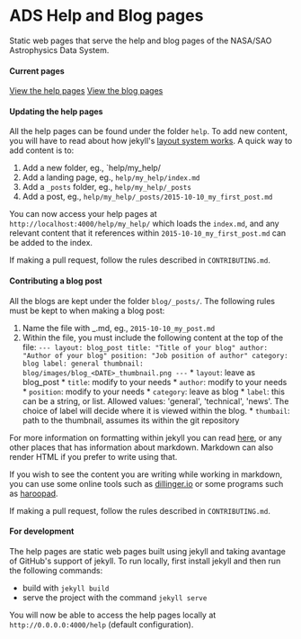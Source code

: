 # ADS Help and Blog pages

Static web pages that serve the help and blog pages of the NASA/SAO Astrophysics Data System.

#### Current pages
[View the help pages](https://adsabs.github.io/help/)
[View the blog pages](https://adsabs.github.io/blog/)

#### Updating the help pages

All the help pages can be found under the folder `help`. To add new content, you will have to read about how jekyll's [layout system works](http://jekyllrb.com/docs/structure/). A quick way to add content is to:

  1. Add a new folder, eg., `help/my_help/
  2. Add a landing page, eg., `help/my_help/index.md`
  3. Add a `_posts` folder, eg., `help/my_help/_posts`
  4. Add a post, eg., `help/my_help/_posts/2015-10-10_my_first_post.md`

You can now access your help pages at `http://localhost:4000/help/my_help/` which loads the `index.md`, and any relevant content that it references within `2015-10-10_my_first_post.md` can be added to the index.

If making a pull request, follow the rules described in `CONTRIBUTING.md`.


#### Contributing a blog post

All the blogs are kept under the folder `blog/_posts/`. The following rules must be kept to when making a blog post:

  1. Name the file with <DATE>_<NAME>.md, eg., `2015-10-10_my_post.md`
  2. Within the file, you must include the following content at the top of the file:
    ```
    ---
    layout: blog_post
    title: "Title of your blog"
    author: "Author of your blog"
    position: "Job position of author"
    category: blog
    label: general
    thumbnail: blog/images/blog_<DATE>_thumbnail.png
    ---
    ```
    * `layout`: leave as blog_post
    * `title`: modify to your needs
    * `author`: modify to your needs
    * `position`: modify to your needs
    * `category`: leave as blog
    * `label`: this can be a string, or list. Allowed values: 'general', 'technical', 'news'. The choice of label will decide where it is viewed within the blog.
    * `thumbail`: path to the thumbnail, assumes its within the git repository

For more information on formatting within jekyll you can read [here](http://jekyllrb.com/docs/posts/), or any other places that has information about markdown. Markdown can also render HTML if you prefer to write using that.

If you wish to see the content you are writing while working in markdown, you can use some online tools such as [dillinger.io](http://dillinger.io/) or some programs such as [haroopad](http://pad.haroopress.com/).

If making a pull request, follow the rules described in `CONTRIBUTING.md`.

#### For development

The help pages are static web pages built using jekyll and taking avantage of GitHub's support of jekyll. To run locally, first install jekyll and then run the following commands:

* build with `jekyll build`
* serve the project with the command `jekyll serve`

You will now be able to access the help pages locally at `http://0.0.0.0:4000/help` (default configuration).